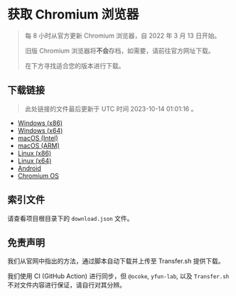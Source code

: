 # 获取 Chromium 浏览器

> 每 8 小时从官方更新 Chromium 浏览器，自 2022 年 3 月 13 日开始。
> 
> 旧版 Chromium 浏览器将**不会**存档，如需要，请前往官方网址下载。
>
> 在下方寻找适合您的版本进行下载。

## 下载链接

> 此处链接的文件最后更新于 UTC 时间 2023-10-14 01:01:16
。

- [Windows (x86)](https://transfer.sh/8Tsi69UhaB/Win.zip)
- [Windows (x64)](https://transfer.sh/XcREKm0VuR/Win_x64.zip)
- [macOS (Intel)](https://transfer.sh/mR38awcEDk/Mac.zip)
- [macOS (ARM)](https://transfer.sh/aa7WWH2hCR/Mac_Arm.zip)
- [Linux (x86)](https://transfer.sh/UyPoirT9sB/Linux.zip)
- [Linux (x64)](https://transfer.sh/jrqVgNyQiA/Linux_x64.zip)
- [Android](https://transfer.sh/OsXredKdmQ/Android.zip)
- [Chromium OS](https://transfer.sh/G8lAzfb6sh/Linux_ChromiumOS_Full.zip)

## 索引文件

请查看项目根目录下的 `download.json` 文件。

## 免责声明

我们从官网中指出的方法，通过脚本自动下载并上传至 Transfer.sh 提供下载。

我们使用 CI (GitHub Action) 进行同步，但 `@ocoke`, `yfun-lab`, 以及 `Transfer.sh` 不对文件内容进行保证，请自行对其分辨。
